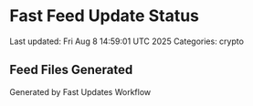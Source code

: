 # Fast Feed Update Status
Last updated: Fri Aug  8 14:59:01 UTC 2025
Categories: crypto

## Feed Files Generated

Generated by Fast Updates Workflow
